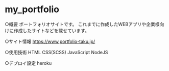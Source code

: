 # my_portfolio
○概要
ポートフォリオサイトです。
これまでに作成したWEBアプリや企業様向けに作成したサイトなどを載せています。

○サイト情報
https://www.portfolio-taku.jp/

○使用技術
HTML
CSS(SCSS)
JavaScript
NodeJS

○デプロイ設定
heroku
